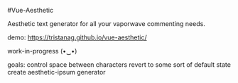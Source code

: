 #Vue-Aesthetic

Aesthetic text generator for all your vaporwave commenting needs.

demo: https://tristanag.github.io/vue-aesthetic/

work-in-progress (•‿•)

goals:  control space between characters
        revert to some sort of default state
        create aesthetic-ipsum generator
        

